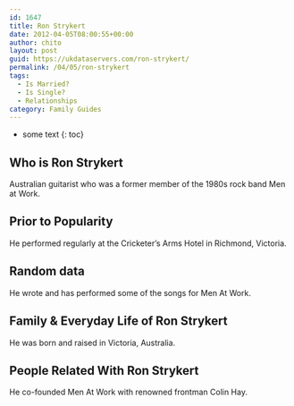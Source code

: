 ```yaml
---
id: 1647
title: Ron Strykert
date: 2012-04-05T08:00:55+00:00
author: chito
layout: post
guid: https://ukdataservers.com/ron-strykert/
permalink: /04/05/ron-strykert
tags:
  - Is Married?
  - Is Single?
  - Relationships
category: Family Guides
---
```


* some text
{: toc}
          
          
## Who is  Ron Strykert
                  
                  
                  
Australian guitarist who was a former member of the 1980s rock band Men at Work.
                  
                
                
                
## Prior to Popularity 
                  
                  
                  
He performed regularly at the Cricketer&#8217;s Arms Hotel in Richmond, Victoria.
                  
                
                
                
## Random data 
                  
                  
                  
He wrote and has performed some of the songs for Men At Work.
                  
                
                
                
## Family & Everyday Life of Ron Strykert
                  
                  
                  
He was born and raised in Victoria, Australia.
                  
                
                
                
## People Related With  Ron Strykert
                  
                  
                  
He co-founded Men At Work with renowned frontman Colin Hay.
                  
                
              
            
          
          
          
    
    
  
